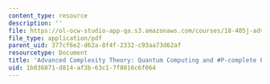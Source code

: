 ```yaml
---
content_type: resource
description: ''
file: https://ol-ocw-studio-app-qa.s3.amazonaws.com/courses/18-405j-advanced-complexity-theory-spring-2016/1b836871d814af3b63c17f8016c6f064_MIT18_405JS16_Quantumcomputng.pdf
file_type: application/pdf
parent_uid: 377cf6e2-d62a-8f4f-2332-c93aa73d62af
resourcetype: Document
title: 'Advanced Complexity Theory: Quantum Computing and #P-complete Problems'
uid: 1b836871-d814-af3b-63c1-7f8016c6f064
---
```

